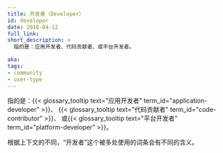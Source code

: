 ```yaml
---
title: 开发者（Developer）
id: developer
date: 2018-04-12
full_link: 
short_description: >
  指的是：应用开发者、代码贡献者、或平台开发者。

aka: 
tags:
- community
- user-type
---
```


 指的是：{{< glossary_tooltip text="应用开发者" term_id="application-developer" >}}、
 {{< glossary_tooltip text="代码贡献者" term_id="code-contributor" >}}、
 或{{< glossary_tooltip text="平台开发者" term_id="platform-developer" >}}。


根据上下文的不同，“开发者”这个被多处使用的词条会有不同的含义。
